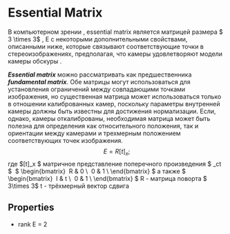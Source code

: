 # Essential Matrix



В компьютерном зрении , essential matrix является матрицей размера  $ 3 \times 3$ , E с некоторыми дополнительными свойствами, описанными ниже, которые связывают соответствующие точки в стереоизображениях, предполагая, что камеры удовлетворяют модели камеры обскуры .



***Essential matrix*** можно рассматривать как предшественника ***fundamental matrix***. Обе матрицы могут использоваться для установления ограничений между совпадающими точками изображения, но существенная матрица может использоваться только в отношении калиброванных камер, поскольку параметры внутренней камеры должны быть известны для достижения нормализации. Если, однако, камеры откалиброваны, необходимая матрица может быть полезна для определения как относительного положения, так и ориентации между камерами и трехмерным положением соответствующих точек изображения.
$$
E = R[t]_x ;
$$
где $[t]_x $ матричное  представление поперечного произведения  $ _ct $
​										$
\begin{bmatrix}
​    R & 0 \\
​    0 & 1 \\
\end{bmatrix} $ а  также $
 \begin{bmatrix}
​    I & t \\
​    0 & 1 \\
\end{bmatrix} $
R - матрица поворта $ 3\times 3$ 
t - трёхмерный  вектор сдвига

## Properties
* rank E = 2